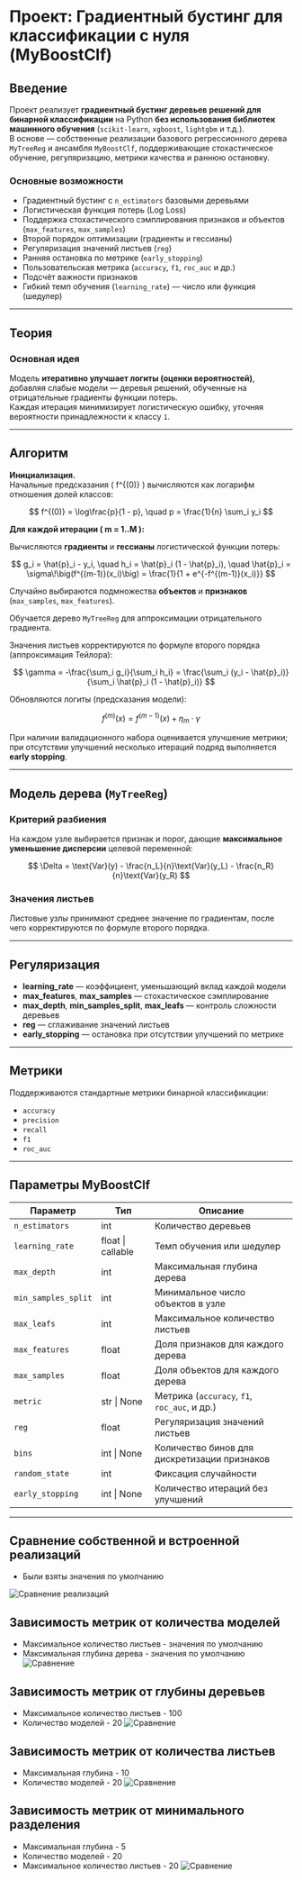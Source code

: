 # Проект: Градиентный бустинг для классификации с нуля (MyBoostClf)

## Введение

Проект реализует **градиентный бустинг деревьев решений для бинарной классификации** на Python **без использования библиотек машинного обучения** (`scikit-learn`, `xgboost`, `lightgbm` и т.д.).  
В основе — собственные реализации базового регрессионного дерева `MyTreeReg` и ансамбля `MyBoostClf`, поддерживающие стохастическое обучение, регуляризацию, метрики качества и раннюю остановку.

### Основные возможности

- Градиентный бустинг с `n_estimators` базовыми деревьями  
- Логистическая функция потерь (Log Loss)  
- Поддержка стохастического сэмплирования признаков и объектов (`max_features`, `max_samples`)  
- Второй порядок оптимизации (градиенты и гессианы)  
- Регуляризация значений листьев (`reg`)  
- Ранняя остановка по метрике (`early_stopping`)  
- Пользовательская метрика (`accuracy`, `f1`, `roc_auc` и др.)  
- Подсчёт важности признаков  
- Гибкий темп обучения (`learning_rate`) — число или функция (шедулер)

---

## Теория

### Основная идея

Модель **итеративно улучшает логиты (оценки вероятностей)**, добавляя слабые модели — деревья решений, обученные на отрицательные градиенты функции потерь.  
Каждая итерация минимизирует логистическую ошибку, уточняя вероятности принадлежности к классу `1`.

---

## Алгоритм

**Инициализация.**  
Начальные предсказания \( f^{(0)} \) вычисляются как логарифм отношения долей классов:

$$
f^{(0)} = \log\frac{p}{1 - p}, \quad p = \frac{1}{n} \sum_i y_i
$$

**Для каждой итерации \( m = 1..M \):**

Вычисляются **градиенты** и **гессианы** логистической функции потерь:

$$
g_i = \hat{p}_i - y_i, \quad
h_i = \hat{p}_i (1 - \hat{p}_i), \quad
\hat{p}_i = \sigma\!\big(f^{(m-1)}(x_i)\big) = \frac{1}{1 + e^{-f^{(m-1)}(x_i)}}
$$

Случайно выбираются подмножества **объектов** и **признаков** (`max_samples`, `max_features`).

Обучается дерево `MyTreeReg` для аппроксимации отрицательного градиента.

Значения листьев корректируются по формуле второго порядка (аппроксимация Тейлора):

$$
\gamma = -\frac{\sum_i g_i}{\sum_i h_i}
       = \frac{\sum_i (y_i - \hat{p}_i)}{\sum_i \hat{p}_i (1 - \hat{p}_i)}
$$

Обновляются логиты (предсказания модели):

$$
f^{(m)}(x) = f^{(m-1)}(x) + \eta_m \cdot \gamma
$$

При наличии валидационного набора оценивается улучшение метрики;  
при отсутствии улучшений несколько итераций подряд выполняется **early stopping**.



---

## Модель дерева (`MyTreeReg`)

### Критерий разбиения

На каждом узле выбирается признак и порог, дающие **максимальное уменьшение дисперсии** целевой переменной:

$$
\Delta = \text{Var}(y) - \frac{n_L}{n}\text{Var}(y_L) - \frac{n_R}{n}\text{Var}(y_R)
$$

### Значения листьев

Листовые узлы принимают среднее значение по градиентам, после чего корректируются по формуле второго порядка.

---

## Регуляризация

- **learning_rate** — коэффициент, уменьшающий вклад каждой модели  
- **max_features**, **max_samples** — стохастическое сэмплирование  
- **max_depth**, **min_samples_split**, **max_leafs** — контроль сложности деревьев  
- **reg** — сглаживание значений листьев  
- **early_stopping** — остановка при отсутствии улучшений по метрике

---

## Метрики

Поддерживаются стандартные метрики бинарной классификации:

- `accuracy`
- `precision`
- `recall`
- `f1`
- `roc_auc`

---

## Параметры MyBoostClf

| Параметр            | Тип               | Описание |
|----------------------|-------------------|-----------|
| `n_estimators`       | int               | Количество деревьев |
| `learning_rate`      | float \| callable | Темп обучения или шедулер |
| `max_depth`          | int               | Максимальная глубина дерева |
| `min_samples_split`  | int               | Минимальное число объектов в узле |
| `max_leafs`          | int               | Максимальное количество листьев |
| `max_features`       | float             | Доля признаков для каждого дерева |
| `max_samples`        | float             | Доля объектов для каждого дерева |
| `metric`             | str \| None       | Метрика (`accuracy`, `f1`, `roc_auc`, и др.) |
| `reg`                | float             | Регуляризация значений листьев |
| `bins`               | int \| None       | Количество бинов для дискретизации признаков |
| `random_state`       | int               | Фиксация случайности |
| `early_stopping`     | int \| None       | Количество итераций без улучшений |

---

## Сравнение собственной и встроенной реализаций

* Были взяты значения по умолчанию

![Сравнение реализаций](images/metrics.png)

## Зависимость метрик от количества моделей
* Максимальное количество листьев - значения по умолчанию
* Максимальная глубина дерева - значения по умолчанию
![Сравнение](images/metrics_n.png)

## Зависимость метрик от глубины деревьев
* Максимальное количество листьев - 100
* Количество моделей - 20
![Сравнение](images/metrics_depth.png)

## Зависимость метрик от количества листьев
* Максимальная глубина - 10
* Количество моделей - 20
![Сравнение](images/metrics_leaves.png)

## Зависимость метрик от минимального разделения
* Максимальная глубина - 5
* Количество моделей - 20
* Максимальное количество листьев - 20
![Сравнение](images/metrics_min_sample.png)
